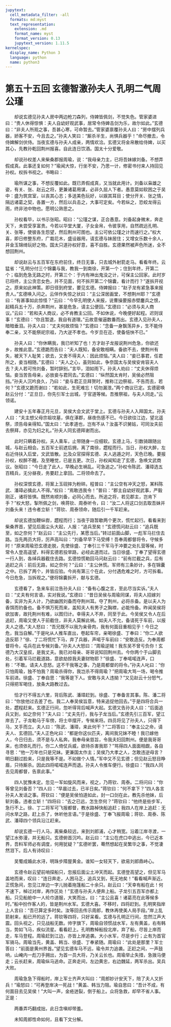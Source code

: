 ```yaml
---
jupytext:
  cell_metadata_filter: -all
  formats: md:myst
  text_representation:
    extension: .md
    format_name: myst
    format_version: 0.13
    jupytext_version: 1.11.5
kernelspec:
  display_name: Python 3
  language: python
  name: python3
---
```

# 第五十五回 玄德智激孙夫人 孔明二气周公瑾

　　却说玄德见孙夫人房中两边枪刀森列，侍婢皆佩剑，不觉失色。管家婆进曰：“贵人休得惊惧：夫人自幼好观武事，居常令侍婢击剑为乐，故尔如此。”玄德曰：“非夫人所观之事，吾甚心寒，可命暂去。”管家婆禀覆孙夫人曰：“房中摆列兵器，娇客不安，今且去之。”孙夫人笑曰：“厮杀半生，尚惧兵器乎！”命尽撤去，令侍婢解剑伏侍。当夜玄德与孙夫人成亲，两情欢洽。玄德又将金帛散给侍婢，以买其心，先教孙乾回荆州报喜。自此连日饮酒。国太十分爱敬。

　　却说孙权差人来柴桑郡报周瑜，说：“我母亲力主，已将吾妹嫁刘备。不想弄假成真。此事还复如何？”瑜闻大惊，行坐不安，乃思一计，修密书付来人持回见孙权。权拆书视之。书略曰：

　　瑜所谋之事，不想反覆如此。既已弄假成真，又当就此用计。刘备以枭雄之姿，有关、张、赵云之将，更兼诸葛用谋，必非久屈人下者。愚意莫如软困之于吴中：盛为筑宫室，以丧其心志；多送美色玩好，以娱其耳目；使分开关、张之情，隔远诸葛之契，各置一方，然后以兵击之，大事可定矣。今若纵之，恐蛟龙得云雨，终非池中物也。愿明公熟思之。

　　孙权看毕，以书示张昭。昭曰：“公瑾之谋，正合愚意。刘备起身微末，奔走天下，未尝受享富贵。今若以华堂大厦，子女金帛，令彼享用，自然疏远孔明、关、张等，使彼各生怨望，然后荆州可图也。主公可依公瑾之计而速行之。”权大喜，即日修整东府，广栽花木，盛设器用，请玄德与妹居住；又增女乐数十余人，并金玉锦绮玩好之物。国太只道孙权好意，喜不自胜。玄德果然被声色所迷，全不想回荆州。

　　却说赵云与五百军在东府前住，终日无事，只去城外射箭走马。看看年终。云猛省：“孔明分付三个锦囊与我，教我一到南徐，开第一个；住到年终，开第二个；临到危急无路之时，开第三个：于内有神出鬼没之计，可保主公回家。此时岁已将终，主公贪恋女色，并不见面，何不拆开第二个锦囊，看计而行？”遂拆开视之。原来如此神策。即日径到府堂，要见玄德。侍婢报曰：“赵子龙有紧急事来报贵人。”玄德唤入问之。云佯作失惊之状曰：“主公深居画堂，不想荆州耶？”玄德曰：“有甚事如此惊怪？”云曰：“今早孔明使人来报，说曹操要报赤壁鏖兵之恨，起精兵五十万，杀奔荆州，甚是危急，请主公便回。”玄德曰：“必须与夫人商议。”云曰：“若和夫人商议，必不肯教主公回。不如休说，今晚便好起程。迟则误事！”玄德曰：“你且暂退，我自有道理。”云故意催逼数番而出。玄德入见孙夫人，暗暗垂泪。孙夫人曰：“丈夫何故烦恼？”玄德曰：“念备一身飘荡异乡，生不能侍奉二亲，又不能祭祀宗祖，乃大逆不孝也。今岁旦在迩，使备悒怏不已。”

　　孙夫人曰：“你休瞒我，我已听知了也！方才赵子龙报说荆州危急，你欲还乡，故推此意。”玄德跪而告曰：“夫人既知，备安敢相瞒。备欲不去，使荆州有失，被天下人耻笑；欲去，又舍不得夫人：因此烦恼。”夫人曰：“妾已事君，任君所之，妾当相随。”玄德曰：“夫人之心，虽则如此，争奈国太与吴侯安肯容夫人去？夫人若可怜刘备，暂时辞别。”言毕，泪如雨下。孙夫人劝曰：“丈夫休得烦恼。妾当苦告母亲，必放妾与君同去。”玄德曰：“纵然国太肯时，吴侯必然阻挡。”孙夫人沉吟良久，乃曰：“妾与君正旦拜贺时，推称江边祭祖，不告而去，若何？”玄德又跪而谢曰：“若如此，生死难忘！切勿漏泄。”两个商议已定。玄德密唤赵云分付：“正旦日，你先引军士出城，于官道等候。吾推祭祖，与夫人同走。”云领诺。

　　建安十五年春正月元旦，吴侯大会文武于堂上。玄德与孙夫人入拜国太。孙夫人曰：“夫主想父母宗祖坟墓，俱在涿郡，昼夜伤感不已。今日欲往江边，望北遥祭，须告母亲得知。”国太曰：“此孝道也，岂有不从？汝虽不识舅姑，可同汝夫前去祭拜，亦见为妇之礼。”孙夫人同玄德拜谢而出。

　　此时只瞒着孙权。夫人乘车，止带随身一应细软。玄德上马，引数骑跟随出城，与赵云相会。五百军士前遮后拥，离了南徐，趱程而行。当日，孙权大醉，左右近侍扶入后堂，文武皆散。比及众官探得玄德、夫人逃遁之时，天色已晚。要报孙权，权醉不醒。及至睡觉，已是五更。次日，孙权闻知走了玄德，急唤文武商议。张昭曰：“今日走了此人，早晚必生祸乱。可急追之。”孙权令陈武、潘璋选五百精兵，无分昼夜，务要赶上拿回。二将领命去了。

　　孙权深恨玄德，将案上玉砚摔为粉碎。程普曰：“主公空有冲天之怒，某料陈武、潘璋必擒此人不得。”权曰：“焉敢违我令！”普曰：“郡主自幼好观武事，严毅刚正，诸将皆惧。既然肯顺刘备，必同心而去。所追之将，若见郡主，岂肯下手？”权大怒，掣所佩之剑，唤蒋钦、周泰听令，曰：“汝二人将这口剑去取吾妹并刘备头来！违令者立斩！”蒋钦、周泰领命，随后引一千军赶来。

　　却说玄德加鞭纵辔，趱程而行；当夜于路暂歇两个更次，慌忙起行。看看来到柴桑界首，望见后面尘头大起，人报：“追兵至矣！”玄德慌问赵云曰：“追兵既至，如之奈何？”赵云曰：“主公先行，某愿当后。”转过前面山脚，一彪军马拦住去路。当先两员大将，厉声高叫曰：“刘备早早下马受缚！吾奉周都督将令，守候多时！”原来周瑜恐玄德走脱，先使徐盛、丁奉引三千军马于冲要之处扎营等候，时常令人登高遥望，料得玄德若投旱路，必经此道而过。当日徐盛、丁奉了望得玄德一行人到，各绰兵器截住去路。玄德惊慌勒回马问赵云曰：“前有拦截之兵，后有追赶之兵：前后无路，如之奈何？”云曰：“主公休慌。军师有三条妙计，多在锦囊之中。已拆了两个，并皆应验。今尚有第三个在此，分付遇危难之时，方可拆看。今日危急，当拆观之。”便将锦囊拆开，献与玄德。

　　玄德看了，急来车前泣告孙夫人曰：“备有心腹之言，至此尽当实诉。”夫人曰：“丈夫有何言语，实对我说。”玄德曰：“昔日吴侯与周瑜同谋，将夫人招嫁刘备，实非为夫人计，乃欲幽困刘备而夺荆州耳。夺了荆州，必将杀备。是以夫人为香饵而钓备也。备不惧万死而来，盖知夫人有男子之胸襟，必能怜备。昨闻吴侯将欲加害，故托荆州有难，以图归计。幸得夫人不弃，同至于此。今吴侯又令人在后追赶，周瑜又使人于前截住，非夫人莫解此祸。如夫人不允，备请死于车前，以报夫人之德。”夫人怒曰：“吾兄既不以我为亲骨肉，我有何面目重相见乎！今日之危，我当自解。”于是叱从人推车直出，卷起车帘，亲喝徐盛、丁奉曰：“你二人欲造反耶？”徐、丁二将慌忙下马，弃了兵器，声喏于车前曰：“安敢造反。为奉周都督将令，屯兵在此专候刘备。”孙夫人大怒曰：“周瑜逆贼！我东吴不曾亏负你！玄德乃大汉皇叔，是我丈夫。我已对母亲、哥哥说知回荆州去。今你两个于山脚去处，引着军马拦截道路，意欲劫掠我夫妻财物耶？”徐盛、丁奉喏喏连声，口称：“不敢。请夫人息怒。这不干我等之事，乃是周都督的将令。”孙夫人叱曰：“你只怕周瑜，独不怕我？周瑜杀得你，我岂杀不得周瑜？”把周瑜大骂一场，喝令推车前进。徐盛、丁奉自思：“我等是下人。安敢与夫人违拗？”又见赵云十分怒气，只得把军喝住，放条大路教过去。

　　恰才行不得五六里，背后陈武、潘璋赶到。徐盛、丁奉备言其事。陈、潘二将曰：“你放他过去差了也。我二人奉吴侯旨意，特来追捉他回去。”于是四将合兵一处，趱程赶来。玄德正行间，忽听得背后喊声大起。玄德又告孙夫人曰：“后面追兵又到，如之奈何？”夫人曰：“丈夫先行，我与子龙当后。”玄德先引三百军，望江岸去了。子龙勒马于车傍，将士卒摆开，专候来将。四员将见了孙夫人，只得下马，叉手而立。夫人曰：“陈武、潘璋，来此何干？”二将答曰：“奉主公之命，请夫人、玄德回。”夫人正色叱曰：“都是你这伙匹夫，离间我兄妹不睦！我已嫁他人，今日归去，须不是与人私奔。我奉母亲慈旨，令我夫妇回荆州。便是我哥哥来，也须依礼而行。你二人倚仗兵威，欲待杀害我耶？”骂得四人面面相觑，各自寻思：“他一万年也只是兄妹。更兼国太作主；吴侯乃大孝之人，怎敢违逆母言？明日翻过脸来，只是我等不是。不如做个人情。”军中又不见玄德；但见赵云怒目睁眉，只待厮杀。因此四将喏喏连声而退。孙夫人令推车便行。徐盛曰：“我四人同去见周都督，告禀此事。”

　　四人犹豫未定。忽见一军如旋风而来，视之，乃蒋钦、周泰。二将问曰：“你等曾见刘备否？”四人曰：“早晨过去，已半日矣。”蒋钦曰：“何不拿下？”四人各言孙夫人发话之事。蒋钦曰：“便是吴侯怕道如此，封一口剑在此，教先杀他妹，后斩刘备。违者立斩！”四将曰：“去之已远，怎生奈何？”蒋钦曰：“他终是些步军，急行不上。徐、丁二将军可飞报都督，教水路棹快船追赶；我四人在岸上追赶：无问水旱之路，赶上杀了，休听他言语。”于是徐盛、丁奉飞报周瑜；蒋钦、周泰、陈武、潘璋四个领兵沿江赶来。

　　却说玄德一行人马，离柴桑较远，来到刘郎浦，心才稍宽。沿着江岸寻渡，一望江水弥漫，并无船只。玄德俯首沉吟。赵云曰：“主公在虎口中逃出，今已近本界，吾料军师必有调度，何用犹疑？”玄德听罢，蓦然想起在吴繁华之事，不觉凄然泪下。后人有诗叹曰：

　　吴蜀成婚此水浔，明珠步障屋黄金。谁知一女轻天下，欲易刘郎鼎峙心。

　　玄德令赵云望前哨探船只，忽报后面尘土冲天而起。玄德登高望之，但见军马盖地而来，叹曰：“连日奔走，人困马乏，追兵又到，死无地矣！”看看喊声渐近。正慌急间，忽见江岸边一字儿抛着拖篷船二十余只。赵云曰：“天幸有船在此！何不速下，棹过对岸，再作区处！”玄德与孙夫人便奔上船。子龙引五百军亦都上船。只见船舱中一人纶巾道服，大笑而出，曰：“主公且喜！诸葛亮在此等候多时。”船中扮作客人的，皆是荆州水军。玄德大喜。不移时，四将赶到。孔明笑指岸上人言曰：“吾已算定多时矣。汝等回去传示周郎，教休再使美人局手段。”岸上乱箭射来，船已开的远了。蒋钦等四将，只好呆看。玄德与孔明正行间，忽然江声大震。回头视之，只见战船无数。帅字旗下，周瑜自领惯战水军，左有黄盖，右有韩当，势如飞马，疾似流星。看看赶上。孔明教棹船投北岸，弃了船，尽皆上岸而走，车马登程。周瑜赶到江边，亦皆上岸追袭。大小水军，尽是步行；止有为首官军骑马。周瑜当先，黄盖、韩当、徐盛、丁奉紧随。周瑜曰：“此处是那里？军士答曰：“前面是黄州界首。”望见玄德车马不远，瑜令并力追袭。正赶之间，一声鼓响，山崦内一彪刀手拥出，为首一员大将，乃关云长也。周瑜举止失措，急拨马便走；云长赶来，周瑜纵马逃命。正奔走间，左边黄忠，右边魏延，两军杀出。吴兵大败。

　　周瑜急急下得船时，岸上军士齐声大叫曰：“周郎妙计安天下，陪了夫人又折兵！”瑜怒曰：“可再登岸决一死战！”黄盖、韩当力阻。瑜自思曰：“吾计不成，有何面目去见吴侯！”大叫一声，金疮迸裂，倒于船上。众将急救，却早不省人事。正是：

　　两番弄巧翻成拙，此日含嗔却带羞。

　　未知周郎性命如何，且看下文分解。

